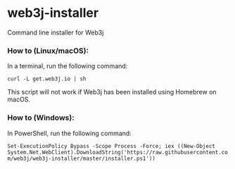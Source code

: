 # web3j-installer
Command line installer for Web3j

### How to (Linux/macOS):
In a terminal, run the following command:

`curl -L get.web3j.io | sh`

This script will not work if Web3j has been installed using Homebrew on macOS.

### How to (Windows):
In PowerShell, run the following command:

`Set-ExecutionPolicy Bypass -Scope Process -Force; iex ((New-Object System.Net.WebClient).DownloadString('https://raw.githubusercontent.com/web3j/web3j-installer/master/installer.ps1'))`